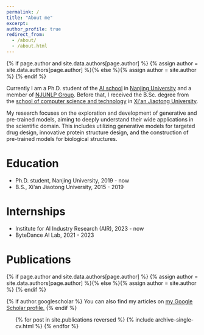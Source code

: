 ```yaml
---
permalink: /
title: "About me"
excerpt:
author_profile: true
redirect_from: 
  - /about/
  - /about.html
---
```

{% if page.author and site.data.authors[page.author] %}
  {% assign author = site.data.authors[page.author] %}{% else %}{% assign author = site.author %}
{% endif %}

Currently I am a Ph.D. student of the [AI school](https://ai.nju.edu.cn/main.htm) in [Nanjing University](https://www.nju.edu.cn/main.htm) and a member of [NJUNLP Group](http://nlp.nju.edu.cn/homepage). Before that, I received the B.Sc. degree from the [school of computer science and technology](http://www.cs.xjtu.edu.cn) in [Xi'an Jiaotong University](http://www.xjtu.edu.cn).

My research focuses on the exploration and development of generative and pre-trained models, aiming to deeply understand their wide applications in the scientific domain. This includes utilizing generative models for targeted drug design, innovative protein structure design, and the construction of pre-trained models for biological structures.

Education
======
* Ph.D. student, Nanjing University, 2019 - now
* B.S., Xi'an Jiaotong University, 2015 - 2019

Internships
======
* Institute for Al Industry Research (AIR), 2023 - now
* ByteDance AI Lab, 2021 - 2023

Publications
======
{% if page.author and site.data.authors[page.author] %}
  {% assign author = site.data.authors[page.author] %}{% else %}{% assign author = site.author %}
{% endif %}

{% if author.googlescholar %}
  You can also find my articles on <u><a href="{{author.googlescholar}}">my Google Scholar profile</a>.</u>
{% endif %}
  <ul>{% for post in site.publications reversed %}
    {% include archive-single-cv.html %}
  {% endfor %}</ul>